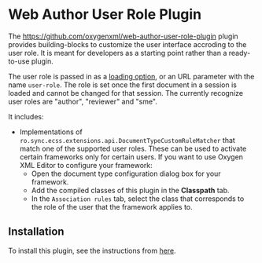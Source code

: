 Web Author User Role Plugin
===========================


The https://github.com/oxygenxml/web-author-user-role-plugin plugin provides building-blocks to customize the user interface accroding to the user role. It is meant for developers as a starting point rather than a ready-to-use plugin.

The user role is passed in as a [loading option](https://www.oxygenxml.com/maven/com/oxygenxml/oxygen-webapp/26.1.0.0/jsdoc/tutorial-loadingoptions.html), or an URL parameter with the name `user-role`. The role is set once the first document in a session is loaded and cannot be changed for that session. The currently recognize user roles are "author", "reviewer" and "sme".

It includes:

- Implementations of `ro.sync.ecss.extensions.api.DocumentTypeCustomRuleMatcher` that match one of the supported user roles. These can be used to activate certain frameworks only for certain users. 
If you want to use Oxygen XML Editor to configure your framework:
  - Open the document type configuration dialog box for your framework.
  - Add the compiled classes of this plugin in the **Classpath** tab.
  - In the `Association rules` tab, select the class that corresponds to the role of the user that the framework applies to.
  
## Installation
To install this plugin, see the instructions from [here](https://github.com/oxygenxml/web-author-user-role-plugin/releases).
